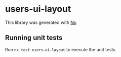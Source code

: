 # users-ui-layout

This library was generated with [Nx](https://nx.dev).

## Running unit tests

Run `nx test users-ui-layout` to execute the unit tests.
